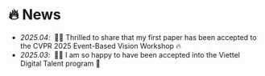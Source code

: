 # 🔥 News
- *2025.04*: &nbsp;🎉🎉 Thrilled to share that my first paper has been accepted to the CVPR 2025 Event-Based Vision Workshop 🔥
- *2025.03*: &nbsp;🎉🎉 I am so happy to have been accepted into the Viettel Digital Talent program 🥳